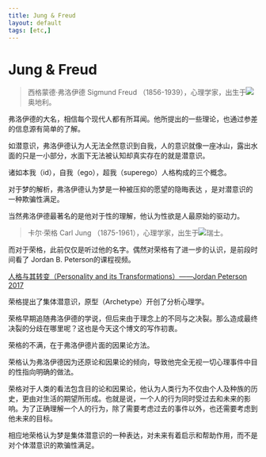 ```yaml
---
title: Jung & Freud
layout: default
tags: [etc,]
---
```




# Jung & Freud

> 西格蒙德·弗洛伊德 Sigmund Freud （1856-1939），心理学家，出生于![](https://upload.wikimedia.org/wikipedia/commons/thumb/7/7a/Flag_of_the_Habsburg_Monarchy.svg/38px-Flag_of_the_Habsburg_Monarchy.svg.png)奥地利。

弗洛伊德的大名，相信每个现代人都有所耳闻。他所提出的一些理论，也通过参差的信息源有简单的了解。

如潜意识，弗洛伊德认为人无法全然意识到自我，人的意识就像一座冰山，露出水面的只是一小部分，水面下无法被认知却真实存在的就是潜意识。

诸如本我（id），自我（ego），超我（superego）人格构成的三个概念。

对于梦的解析，弗洛伊德认为梦是一种被压抑的愿望的隐晦表达 ，是对潜意识的一种欺骗性满足。

当然弗洛伊德最著名的是他对于性的理解，他认为性欲是人最原始的驱动力。




> 卡尔·荣格 Carl Jung （1875-1961），心理学家，出生于![](https://upload.wikimedia.org/wikipedia/commons/thumb/f/f3/Flag_of_Switzerland.svg/30px-Flag_of_Switzerland.svg.png)瑞士。


而对于荣格，此前仅仅是听过他的名字。偶然对荣格有了进一步的认识，是前段时间看了 Jordan B. Peterson的课程视频。

[人格与其转变（Personality and its Transformations）——Jordan Peterson 2017](https://www.bilibili.com/video/av21066202)

荣格提出了集体潜意识，原型（Archetype）开创了分析心理学。

荣格早期追随弗洛伊德的学说，但后来由于理念上的不同与之决裂。那么造成最终决裂的分歧在哪里呢？这也是今天这个博文的写作初衷。

荣格的不满，在于弗洛伊德片面的因果论方法。

荣格认为弗洛伊德因为还原论和因果论的倾向，导致他完全无视一切心理事件中目的性指向明确的做法。

荣格对于人类的看法包含目的论和因果论，他认为人类行为不仅由个人及种族的历史，更由对生活的期望所形成。也就是说，一个人的行为同时受过去和未来的影响。为了正确理解一个人的行为，除了需要考虑过去的事件以外，也还需要考虑到他未来的目标。

相应地荣格认为梦是集体潜意识的一种表达，对未来有着启示和帮助作用，而不是对个体潜意识的欺骗性满足。